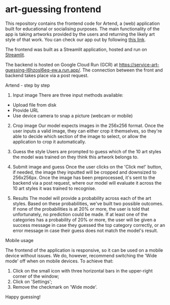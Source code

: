 # art-guessing frontend

This repository contains the frontend code for Artend, a (web) application built for educational or socialising purposes. The main functionality of the app is taking artworks provided by the users and returning the likely art style of that work. You can check our app out by following [this link](https://art-guessing.streamlit.app/).

The frontend was built as a Streamlit application, hosted and run on [Streamlit](https://streamlit.io/).

The backend is hosted on Google Cloud Run (GCR) at https://service-art-guessing-l6hzosl6eq-ew.a.run.app/. The connection between the front and backend takes place via a post request.

Artend - step by step

1. Input image
There are three input methods available:
- Upload file from disk
- Provide URL
- Use device camera to snap a picture (webcam or mobile)

2. Crop image
Our model expects images in the 256x256 format. Once the user inputs a valid image, they can either crop it themselves, so they're able to decide which section of the image to select, or allow the application to crop it automatically.

3. Guess the style
Users are prompted to guess which of the 10 art styles the model was trained on they think this artwork belongs to.

4. Submit image and guess
Once the user clicks on the 'Click me!' button, if needed, the image they inputted will be cropped and downsized to 256x256px. Once the image has been preprocessed, it's sent to the backend via a post request, where our model will evaluate it across the 10 art styles it was trained to recognise.

5. Results
The model will provide a probability across each of the art styles. Based on these probabilities, we've built two possible outcomes.
If none of the probabilities is at 20% or more, the user is told that unfortunately, no prediction could be made. If at least one of the categories has a probability of 20% or more, the user will be given a success message in case they guessed the top category correctly, or an error message in case their guess does not match the model's result.

Mobile usage

The frontend of the application is responsive, so it can be used on a mobile device without issues. We do, however, recommend switching the 'Wide mode' off when on mobile devices. To achieve that:

1. Click on the small icon with three horizontal bars in the upper-right corner of the window;
2. Click on 'Settings';
3. Remove the checkmark on 'Wide mode'.

Happy guessing!

